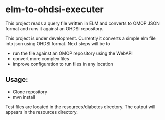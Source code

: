 # elm-to-ohdsi-executer

This project reads a query file written in ELM and converts to OMOP JSON format and runs it against an OHDSI repository.

This project is under development.  Currently it converts a simple elm file into json using OHDSI format.  Next steps will be to 
  -  run the file against an OMOP repository using the WebAPI
  -  convert more complex files
  -  improve configuration to run files in any location


## Usage:
- Clone repository
- mvn install

Test files are located in the resources/diabetes directory.  The output will appears in the resources directory.


